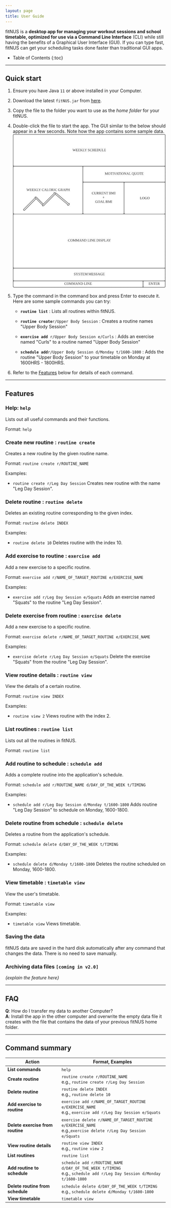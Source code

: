 ```yaml
---
layout: page
title: User Guide
---
```


fitNUS is a **desktop app for managing your workout sessions and school timetable, optimized for use via a Command Line Interface** (CLI) while still having the benefits of a Graphical User Interface (GUI). If you can type fast, fitNUS can get your scheduling tasks done faster than traditional GUI apps.

* Table of Contents
{:toc}

--------------------------------------------------------------------------------------------------------------------

## Quick start

1. Ensure you have Java `11` or above installed in your Computer.

1. Download the latest `fitNUS.jar` from [here](https://github.com/AY2021S1-CS2103T-T09-2/tp/releases).

1. Copy the file to the folder you want to use as the _home folder_ for your fitNUS.

1. Double-click the file to start the app. The GUI similar to the below should appear in a few seconds. Note how the app contains some sample data.<br>
   ![Ui](images/Ui.png)
   
1. Type the command in the command box and press Enter to execute it. Here are some sample commands you can try:

   * **`routine list`** : Lists all routines within fitNUS.

   * **`routine create`**`r/Upper Body Session` : Creates a routine names "Upper Body Session"

   * **`exercise add `**`r/Upper Body Session e/Curls` : Adds an exercise named "Curls" to a routine named "Upper Body Session"

   * **`schedule add`**`r/Upper Body Session d/Monday t/1600-1800` : Adds the routine "Upper Body Session" to your
   timetable on Monday at 1600HRS - 1800HRS.
   
1. Refer to the [Features](#features) below for details of each command.

--------------------------------------------------------------------------------------------------------------------

## Features

### Help: `help`

Lists out all useful commands and their functions.

Format: `help`

### Create new routine : `routine create`

Creates a new routine by the given routine name.

Format: `routine create r/ROUTINE_NAME`

Examples:
* `routine create r/Leg Day Session` Creates new routine with the name "Leg Day Session".

### Delete routine : `routine delete`

Deletes an existing routine corresponding to the given index.

Format: `routine delete INDEX`

Examples:
* `routine delete 10` Deletes routine with the index 10.

### Add exercise to routine : `exercise add`

Add a new exercise to a specific routine.

Format: `exercise add r/NAME_OF_TARGET_ROUTINE e/EXERCISE_NAME`

Examples:
* `exercise add r/Leg Day Session e/Squats` Adds an exercise named "Squats" to the routine "Leg Day Session".

### Delete exercise from routine : `exercise delete`

Add a new exercise to a specific routine.

Format: `exercise delete r/NAME_OF_TARGET_ROUTINE e/EXERCISE_NAME`

Examples:
* `exercise delete r/Leg Day Session e/Squats` Delete the exercise "Squats" from the routine "Leg Day Session".

### View routine details : `routine view`

View the details of a certain routine.

Format: `routine view INDEX`

Examples:
* `routine view 2` Views routine with the index 2.

### List routines : `routine list`

Lists out all the routines in fitNUS.

Format: `routine list`

### Add routine to schedule : `schedule add`

Adds a complete routine into the application's schedule.

Format: `schedule add r/ROUTINE_NAME d/DAY_OF_THE_WEEK t/TIMING`

Examples:
* `schedule add r/Leg Day Session d/Monday t/1600-1800` Adds routine "Leg Day Session" to schedule on Monday, 1600-1800.

### Delete routine from schedule : `schedule delete`

Deletes a routine from the application's schedule.

Format: `schedule delete d/DAY_OF_THE_WEEK t/TIMING`

Examples:
* `schedule delete d/Monday t/1600-1800` Deletes the routine scheduled on Monday, 1600-1800.

### View timetable : `timetable view`

View the user's timetable.

Format: `timetable view`

Examples:
* `timetable view` Views timetable.

### Saving the data

fitNUS data are saved in the hard disk automatically after any command that changes the data. There is no need to save manually.

### Archiving data files `[coming in v2.0]`

_{explain the feature here}_

--------------------------------------------------------------------------------------------------------------------

## FAQ

**Q**: How do I transfer my data to another Computer?<br>
**A**: Install the app in the other computer and overwrite the empty data file it creates with the file that contains the data of your previous fitNUS home folder.

--------------------------------------------------------------------------------------------------------------------

## Command summary

Action | Format, Examples
--------|------------------
**List commands** | `help`
**Create routine** | `routine create r/ROUTINE_NAME​` <br> e.g., `routine create r/Leg Day Session`
**Delete routine** | `routine delete INDEX` <br> e.g., `routine delete 10`
**Add exercise to routine** | `exercise add r/NAME_OF_TARGET_ROUTINE e/EXERCISE_NAME`<br> e.g., `exercise add r/Leg Day Session e/Squats`
**Delete exercise from routine** | `exercise delete r/NAME_OF_TARGET_ROUTINE e/EXERCISE_NAME​`<br> e.g.,`exercise delete r/Leg Day Session e/Squats`
**View routine details** | `routine view INDEX`<br> e.g., `routine view 2`
**List routines** | `routine list`
**Add routine to schedule** | `schedule add r/ROUTINE_NAME d/DAY_OF_THE_WEEK t/TIMING` <br> e.g., `schedule add r/Leg Day Session d/Monday t/1600-1800`
**Delete routine from schedule** | `schedule delete d/DAY_OF_THE_WEEK t/TIMING` <br> e.g., `schedule delete d/Monday t/1600-1800`
**View timetable** | `timetable view`

